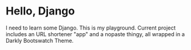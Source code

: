 Hello, Django
=============

I need to learn some Django. This is my playground.  Current project includes
an URL shortener "app" and a nopaste thingy, all wrapped in a Darkly Bootswatch
Theme.

